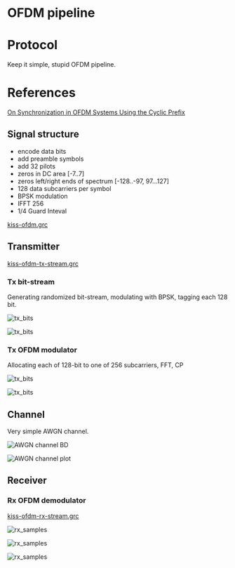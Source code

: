 # OFDM pipeline

# Protocol

Keep it simple, stupid OFDM pipeline.

# References

[On Synchronization in OFDM Systems Using the Cyclic Prefix](http://www.sm.luth.se/csee/sp/research/conference/bsb96c.pdf)

## Signal structure
 * encode data bits
 * add preamble symbols
 * add 32 pilots
 * zeros in DC area [-7..7]
 * zeros left/right ends of spectrum [-128..-97, 97...127]
 * 128 data subcarriers per symbol
 * BPSK modulation
 * IFFT 256
 * 1/4 Guard Inteval

[kiss-ofdm.grc](kiss-ofdm.grc)

## Transmitter

[kiss-ofdm-tx-stream.grc](https://github.com/drom/OFDM/blob/master/kiss-ofdm-tx-stream.grc)

### Tx bit-stream

Generating randomized bit-stream, modulating with BPSK, tagging each 128 bit.

![tx_bits](kiss-ofdm-tx-bits-bd.png)

![tx_bits](kiss-ofdm-tx-bits-plot.png)

### Tx OFDM modulator

Allocating each of 128-bit to one of 256 subcarriers, FFT, CP

![tx_bits](kiss-ofdm-tx-samples-bd.png)

![tx_bits](kiss-ofdm-tx-samples-plot.png)

## Channel

Very simple AWGN channel.

![AWGN channel BD](kiss-ofdm-chan-awgn-bd.png)

![AWGN channel plot](kiss-ofdm-chan-awgn-plot.png)

## Receiver

### Rx OFDM demodulator

[kiss-ofdm-rx-stream.grc](https://github.com/drom/OFDM/blob/master/kiss-ofdm-rx-stream.grc)

![rx_samples](kiss-ofdm-rx-samples-bd.png)

![rx_samples](kiss-ofdm-rx-samples-plot-time.png)

![rx_samples](kiss-ofdm-rx-samples-plot-quad.png)

